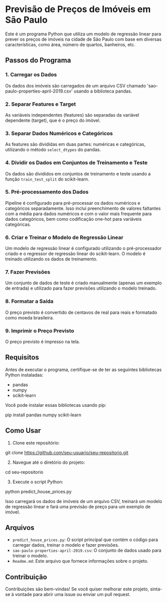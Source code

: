 # Previsão de Preços de Imóveis em São Paulo

Este é um programa Python que utiliza um modelo de regressão linear para prever os preços de imóveis na cidade de São Paulo com base em diversas características, como área, número de quartos, banheiros, etc.

## Passos do Programa

### 1. Carregar os Dados

Os dados dos imóveis são carregados de um arquivo CSV chamado 'sao-paulo-properties-april-2019.csv' usando a biblioteca pandas.

### 2. Separar Features e Target

As variáveis independentes (features) são separadas da variável dependente (target), que é o preço do imóvel.

### 3. Separar Dados Numéricos e Categóricos

As features são divididas em duas partes: numéricas e categóricas, utilizando o método `select_dtypes` do pandas.

### 4. Dividir os Dados em Conjuntos de Treinamento e Teste

Os dados são divididos em conjuntos de treinamento e teste usando a função `train_test_split` do scikit-learn.

### 5. Pré-processamento dos Dados

Pipeline é configurado para pré-processar os dados numéricos e categóricos separadamente. Isso inclui preenchimento de valores faltantes com a média para dados numéricos e com o valor mais frequente para dados categóricos, bem como codificação one-hot para variáveis categóricas.

### 6. Criar e Treinar o Modelo de Regressão Linear

Um modelo de regressão linear é configurado utilizando o pré-processador criado e o regressor de regressão linear do scikit-learn. O modelo é treinado utilizando os dados de treinamento.

### 7. Fazer Previsões

Um conjunto de dados de teste é criado manualmente (apenas um exemplo de entrada) e utilizado para fazer previsões utilizando o modelo treinado.

### 8. Formatar a Saída

O preço previsto é convertido de centavos de real para reais e formatado como moeda brasileira.

### 9. Imprimir o Preço Previsto

O preço previsto é impresso na tela.

## Requisitos

Antes de executar o programa, certifique-se de ter as seguintes bibliotecas Python instaladas:

- pandas
- numpy
- scikit-learn

Você pode instalar essas bibliotecas usando pip:

pip install pandas numpy scikit-learn


## Como Usar

1. Clone este repositório:

git clone https://github.com/seu-usuario/seu-repositorio.git


2. Navegue até o diretório do projeto:

cd seu-repositorio


3. Execute o script Python:

python predict_house_prices.py


Isso carregará os dados de imóveis de um arquivo CSV, treinará um modelo de regressão linear e fará uma previsão de preço para um exemplo de imóvel.

## Arquivos

- `predict_house_prices.py`: O script principal que contém o código para carregar dados, treinar o modelo e fazer previsões.
- `sao-paulo-properties-april-2019.csv`: O conjunto de dados usado para treinar o modelo.
- `Readme.md`: Este arquivo que fornece informações sobre o projeto.

## Contribuição

Contribuições são bem-vindas! Se você quiser melhorar este projeto, sinta-se à vontade para abrir uma issue ou enviar um pull request.
